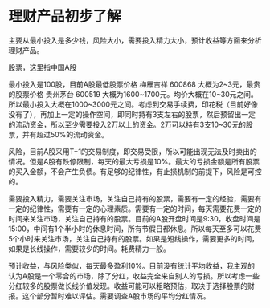 # 理财产品初步了解

主要从最小投入是多少钱，风险大小，需要投入精力大小，预计收益等方面来分析理财产品。

股票，这里指中国A股

最小投入是100股，目前A股最低股票价格 梅雁吉祥 600868 大概为2~3元，最贵的股票价格 贵州茅台 600519 大概为1600~1700元。均价大概在10~30元之间。所以最小投入大概在1000~3000元之间。考虑到交易手续费，印花税（目前好像没有了），再加上一定的操作空间，即同时持有3支左右的股票，然后预留出一定的流动资金，所以至少需要投入2万以上的资金。2万可以持有3支10~30元的股票，并有超过50%的流动资金。

风险，目前A股采用T+1的交易制度，即交易受限，所以可能出现无法及时卖出的情况。但是A股有跌停限制，每天的最大亏损是10%。最大的亏损金额是所有股票的买入金额，不会产生负债。有足够的纪律性，有止损机制的前提下，风险是可控的。

需要投入精力，需要关注市场，关注自己持有的股票，需要有一定的经验，需要有一定的纪律性，需要有一定的心理素质。需要有一定的时间，每天需要花费一定的时间来关注市场，关注自己持有的股票。目前的A股开盘时间是9:30，收盘时间是15:00，中间有1个半小时的休息时间，所有节假日都休息。所以每天至多可以花费5个小时来关注市场，关注自己持有的股票。如果是短线操作，需要更多的时间，如果是长线操作，需要较少的时间。耗费精力一般。

预计收益，与风险类似，每天最多盈利10%。目前没有统计平均收益，我主观的认为A股是一个零合的市场，除了分红，收益完全来自别人的亏损。所以考虑一些分红较多的股票做长线价值发现。收益可能可以粗略预估，取决于选择股票的财报。这个部分暂时难以评估。需要调查A股市场的平均分红情况。

